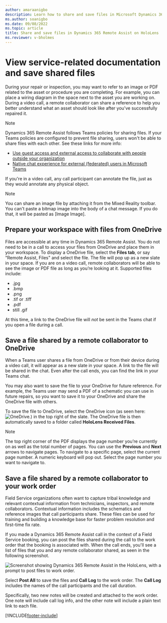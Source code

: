 ```yaml
---
author: amaraanigbo
description: Learn how to share and save files in Microsoft Dynamics 365 Remote Assist on HoloLens. 
ms.author: soanigbo
ms.date: 09/08/2022
ms.topic: article
title: Share and save files in Dynamics 365 Remote Assist on HoloLens
ms.reviewer: v-bholmes
---
```


# View service-related documentation and save shared files

During your repair or inspection, you may want to refer to an image or PDF related to the asset or procedure you are completing.
For example, you can place a wiring diagram in the space next to the asset you are working on. During a video call, a remote collaborator can share a reference to help you better understand what an asset should look like after you've successfully repaired it.

> [!NOTE]
> Dynamics 365 Remote Assist follows Teams policies for sharing files. If your Teams policies are configured to prevent file sharing, users won't be able to share files with each other. See these links for more info:
> - [Use guest access and external access to collaborate with people outside your organization](/microsoftteams/communicate-with-users-from-other-organizations#compare-external-and-guest-access)
> - [Native chat experience for external (federated) users in Microsoft Teams](/microsoftteams/native-chat-for-external-users)

If you're in a video call, any call participant can annotate the file, just as they would annotate any physical object.

> [!NOTE]
> You can share an image file by attaching it from the Mixed Reality toolbar. You can't paste a bitmap image into the body of a chat message. If you do that, it will be pasted as [Image Image]. 

## Prepare your workspace with files from OneDrive

Files are accessible at any time in Dynamics 365 Remote Assist. You do not need to be in a call to access your files from OneDrive and place them in your workspace. To display a OneDrive file, select the **Files tab**, or say “Remote Assist, Files" and select the file. The file will pop up as a new slate in your space. If you are on a video call, remote collaborators will be able to see the image or PDF file as long as you’re looking at it. Supported files include:

- .jpg
- .bmp 
- .png
- .tif or .tiff 
- .pdf
- still .gif 

At this time, a link to the OneDrive file will *not* be sent in the Teams chat if you open a file during a call.

## Save a file shared by a remote collaborator to OneDrive

When a Teams user shares a file from OneDrive or from their device during a video call, it will appear as a new slate in your space. A link to the file will be shared in the chat. Even after the call ends, you can find the link in your Teams chat. 

You may also want to save the file to your OneDrive for future reference. For example, the Teams user may send a PDF of a schematic you can use in future repairs, so you want to save it to your OneDrive and share the OneDrive file with others. 

To save the file to OneDrive, select the OneDrive icon (as seen here: ![OneDrive.](media/RAHL_OneDrive.png)) in the top right of the slate. The OneDrive file is then automatically saved to a folder called **HoloLens Received Files**.

>[!Note]
>The top right corner of the PDF displays the page number you’re currently on as well as the total number of pages. You can use the **Previous** and **Next** arrows to navigate pages. To navigate to a specific page, select the current page number. A numeric keyboard will pop out. Select the page number you want to navigate to.

## Save a file shared by a remote collaborator to your work order

Field Service organizations often want to capture tribal knowledge and relevant contextual information from technicians, inspectors, and remote collaborators. Contextual information includes the schematics and reference images that call participants share. These files can be used for training and building a knowledge base for faster problem resolution and first-time fix rate. 

If you made a Dynamics 365 Remote Assist call in the context of a Field Service booking, you can post the files shared during the call to the work order that the booking is associated with. When the call ends, you'll see a list of files that you and any remote collaborator shared, as seen in the following screenshot.

![Screenshot showing Dynamics 365 Remote Assist in the HoloLens, with a prompt to post files to work order.](media/RAHL_PostToWorkOrderPrompt.png)
 
Select **Post All** to save the files and **Call Log** to the work order. The **Call Log** includes the names of the call participants and the call duration.

Specifically, two new notes will be created and attached to the work order. One note will include call log info, and the other note will include a plain text link to each file. 


[!INCLUDE[footer-include](../includes/footer-banner.md)]
